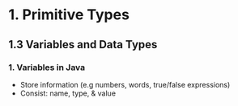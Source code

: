 # 1. Primitive Types

## 1.3 Variables and Data Types

### 1. Variables in Java
- Store information (e.g numbers, words, true/false expressions)
- Consist: name, type, & value
